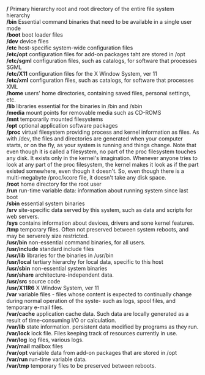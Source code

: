 **/** Primary hierarchy root and root directory of the entire file system hierarchy     
**/bin** Essential command binaries that need to be available in a single user mode      
**/boot** boot loader files     
**/dev** device files     
**/etc** host-specific system-wide configuration files     
**/etc/opt** configuration files for add-on packages taht are stored in /opt      
**/etc/sgml** configuration files, such as catalogs, for software that processes SGML      
**/etc/X11** configuration files for the X Window System, ver 11        
**/etc/xml** configuration files, such as catalogs, for software that processes XML      
**/home** users' home directories, containing saved files, personal settings, etc.      
**/lib** libraries essential for the binaries in /bin and /sbin      
**/media** mount points for removable media such as CD-ROMS  
**/mnt** temporarily mounted filesystems      
**/opt** optional application software packages   
**/proc** virtual filesystem providing process and kernel information as files. As with /dev, the files and directories are generated when your computer starts, or on the fly, as your system is running and things change. Note that even though it is called a filesystem, no part of the proc filesystem touches any disk. It exists only in the kernel's imagination. Whenever anyone tries to look at any part of the proc filesystem, the kernel makes it look as if the part existed somewhere, even though it doesn't. So, even though there is a multi-megabyte /proc/kcore file, it doesn't take any disk space.    
**/root** home directory for the root user    
**/run** run-time variable data: information about running system since last boot   
**/sbin** essential system binaries   
**/srv** site-specific data served by this system, such as data and scripts for web servers.   
**/sys** contains information about devices, drivers and sone kernel features.   
**/tmp** temporary files. Often not preserved between system reboots, and may be serverely size restricted.  
**/usr/bin** non-essential command binaries, for all users.   
**/usr/include** standard include files   
**/usr/lib** libraries for the binaries in /usr/bin   
**/usr/local** tertiary hierarchy for local data, specific to this host   
**/usr/sbin** non-essential system binaries   
**/usr/share** architecture-independent data.   
**/usr/src** source code     
**/usr/X11R6** X Window System, ver 11   
**/var** variable files - files whose content is expected to continually change during normal operation of the syste- such as logs, spool files, and temporary e-mail files.    
**/var/cache** application cache data. Such data are locally generated as a result of time-consuming I/O or calculation.   
**/var/lib**  state information. persistent data modified by programs as they run.   
**/var/lock** lock file. Files keeping track of resources currently in use.   
**/var/log** log files, various logs.   
**/var/mail** mailbox files   
**/var/opt** variable data from add-on packages that are stored in /opt   
**/var/run** run-time variable data.    
**/var/tmp** temporary files to be preserved between reboots.    



